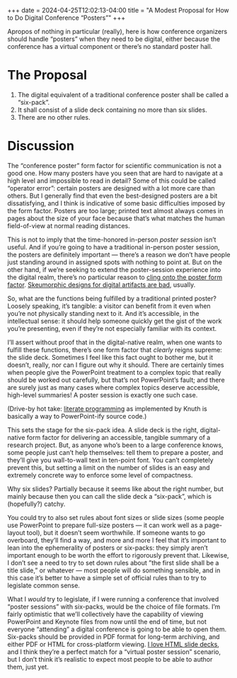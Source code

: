 +++
date = 2024-04-25T12:02:13-04:00
title = "A Modest Proposal for How to Do Digital Conference “Posters”"
+++

Apropos of nothing in particular (really), here is how conference organizers
should handle “posters” when they need to be digital, either because the
conference has a virtual component or there’s no standard poster hall.

<!-- more -->

# The Proposal

1. The digital equivalent of a traditional conference poster shall be called a
   “six-pack”.
2. It shall consist of a slide deck containing no more than six slides.
3. There are no other rules.


# Discussion

The “conference poster” form factor for scientific communication is not a good
one. How many posters have you seen that are hard to navigate at a high level
and impossible to read in detail? Some of this could be called “operator error”:
certain posters are designed with a lot more care than others. But I generally
find that even the best-designed posters are a bit dissatisfying, and I think is
indicative of some basic difficulties imposed by the form factor. Posters are
too large; printed text almost always comes in pages about the size of your face
because that’s what matches the human field-of-view at normal reading distances.

This is not to imply that the time-honored in-person *poster session* isn’t
useful. And if you’re going to have a traditional in-person poster session, the
posters are definitely important — there’s a reason we don’t have people just
standing around in assigned spots with nothing to point at. But on the other
hand, if we’re seeking to extend the poster-session experience into the digital
realm, there’s no particular reason to [cling onto the poster form factor][1].
[Skeumorphic designs for digital artifacts are bad][2], usually.

[1]: https://ipostersessions.com/
[2]: https://andrewberls.com/blog/post/trouble-with-skeuomorphic-design

So, what are the functions being fulfilled by a traditional printed poster?
Loosely speaking, it’s tangible: a visitor can benefit from it even when you’re
not physically standing next to it. And it’s accessible, in the intellectual
sense: it should help someone quickly get the gist of the work you’re
presenting, even if they’re not especially familiar with its context.

I’ll assert without proof that in the digital-native realm, when one wants to
fulfill these functions, there’s one form factor that *clearly* reigns supreme:
the slide deck. Sometimes I feel like this fact ought to bother me, but it
doesn’t, really, nor can I figure out why it should. There are certainly times
when people give the PowerPoint treatment to a complex topic that really should
be worked out carefully, but that’s not PowerPoint’s fault; and there are surely
just as many cases where complex topics deserve accessible, high-level
summaries! A poster session is exactly one such case.

(Drive-by hot take: [literate programming][lp] as implemented by Knuth is
basically a way to PowerPoint-ify source code.)

[lp]: https://en.wikipedia.org/wiki/Literate_programming

This sets the stage for the six-pack idea. A slide deck is the right,
digital-native form factor for delivering an accessible, tangible summary of a
research project. But, as anyone who’s been to a large conference knows, some
people just can’t help themselves: tell them to prepare a poster, and they’ll
give you wall-to-wall text in ten-point font. You can’t completely prevent this,
but setting a limit on the number of slides is an easy and extremely concrete
way to enforce some level of compactness.

Why six slides? Partially because it seems like about the right number, but
mainly because then you can call the slide deck a “six-pack”, which is
(hopefully?) catchy.

You could try to also set rules about font sizes or slide sizes (some people use
PowerPoint to prepare full-size posters — it can work well as a page-layout
tool), but it doesn’t seem worthwhile. If someone wants to go overboard, they’ll
find a way, and more and more I feel that it’s important to lean into the
ephemerality of posters or six-packs: they simply aren’t important enough to be
worth the effort to rigorously prevent that. Likewise, I don’t see a need to try
to set down rules about ”the first slide shall be a title slide,” or whatever —
most people will do something sensible, and in this case it’s better to have a
simple set of official rules than to try to legislate common sense.

What I *would* try to legislate, if I were running a conference that involved
“poster sessions” with six-packs, would be the choice of file formats. I’m
fairly optimistic that we’ll collectively have the capability of viewing
PowerPoint and Keynote files from now until the end of time, but not everyone
“attending” a digital conference is going to be able to open them. Six-packs
should be provided in PDF format for long-term archiving, and either PDF or HTML
for cross-platform viewing. [I love HTML slide decks][3], and I think they’re a
perfect match for a “virtual poster session” scenario, but I don’t think it’s
realistic to expect most people to be able to author them, just yet.

[3]: @/2013/slides-for-scientific-talks-in-html.md